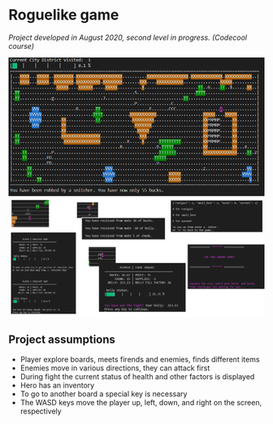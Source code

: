 # Roguelike game

_Project developed in August 2020, second level in progress. (Codecool course)_ 


![map](images/map_snitcher.png)
![samples](images/sample_adventures.png)



## Project assumptions

- Player explore boards, meets firends and enemies, finds different items
- Enemies move in various directions, they can attack first
- During fight the current status of health and other factors is displayed
- Hero has an inventory
- To go to another board a special key is necessary
- The WASD keys move the player up, left, down, and right on the screen, respectively
 
